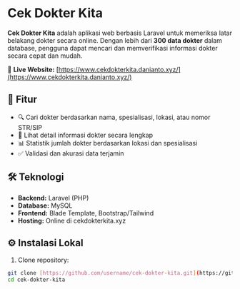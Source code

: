 # Cek Dokter Kita

**Cek Dokter Kita** adalah aplikasi web berbasis Laravel untuk memeriksa latar belakang dokter secara online. Dengan lebih dari **300 data dokter** dalam database, pengguna dapat mencari dan memverifikasi informasi dokter secara cepat dan mudah.

🔗 **Live Website:** [https://www.cekdokterkita.danianto.xyz/](https://www.cekdokterkita.danianto.xyz/)

## 🚀 Fitur

- 🔍 Cari dokter berdasarkan nama, spesialisasi, lokasi, atau nomor STR/SIP
- 📄 Lihat detail informasi dokter secara lengkap
- 📊 Statistik jumlah dokter berdasarkan lokasi dan spesialisasi
- ✅ Validasi dan akurasi data terjamin

## 🛠 Teknologi

- **Backend:** Laravel (PHP)
- **Database:** MySQL
- **Frontend:** Blade Template, Bootstrap/Tailwind
- **Hosting:** Online di cekdokterkita.xyz

## ⚙️ Instalasi Lokal

1. Clone repository:

```bash
git clone [https://github.com/username/cek-dokter-kita.git](https://github.com/dev-danianto/cek-dokter-kita.git)
cd cek-dokter-kita
